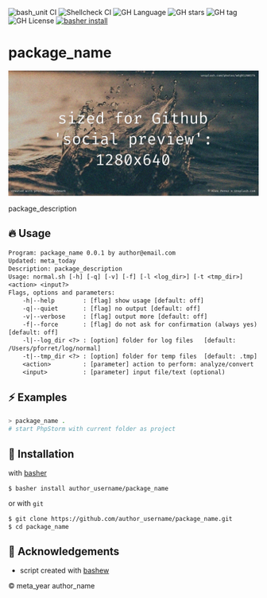 ![bash_unit CI](https://github.com/author_username/package_name/workflows/bash_unit%20CI/badge.svg)
![Shellcheck CI](https://github.com/author_username/package_name/workflows/Shellcheck%20CI/badge.svg)
![GH Language](https://img.shields.io/github/languages/top/author_username/package_name)
![GH stars](https://img.shields.io/github/stars/author_username/package_name)
![GH tag](https://img.shields.io/github/v/tag/author_username/package_name)
![GH License](https://img.shields.io/github/license/author_username/package_name)
[![basher install](https://img.shields.io/badge/basher-install-white?logo=gnu-bash&style=flat)](https://basher.gitparade.com/package/)

# package_name

![package_name](https://github.com/pforret/splashmark/raw/master/examples/size_github.jpg)

package_description

## 🔥 Usage

```
Program: package_name 0.0.1 by author@email.com
Updated: meta_today
Description: package_description
Usage: normal.sh [-h] [-q] [-v] [-f] [-l <log_dir>] [-t <tmp_dir>] <action> <input?>
Flags, options and parameters:
    -h|--help        : [flag] show usage [default: off]
    -q|--quiet       : [flag] no output [default: off]
    -v|--verbose     : [flag] output more [default: off]
    -f|--force       : [flag] do not ask for confirmation (always yes) [default: off]
    -l|--log_dir <?> : [option] folder for log files   [default: /Users/pforret/log/normal]
    -t|--tmp_dir <?> : [option] folder for temp files  [default: .tmp]
    <action>         : [parameter] action to perform: analyze/convert
    <input>          : [parameter] input file/text (optional)
```

## ⚡️ Examples

```bash
> package_name .
# start PhpStorm with current folder as project
```

## 🚀 Installation

with [basher](https://github.com/basherpm/basher)

	$ basher install author_username/package_name

or with `git`

	$ git clone https://github.com/author_username/package_name.git
	$ cd package_name

## 📝 Acknowledgements

* script created with [bashew](https://github.com/pforret/bashew)

&copy; meta_year author_name